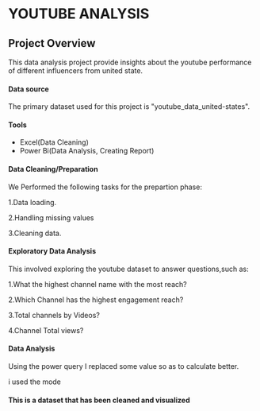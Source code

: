 # YOUTUBE ANALYSIS

## Project Overview
This data analysis project provide insights about the youtube performance of different influencers from united state.

#### Data source
The primary dataset used for this project is "youtube_data_united-states".

#### Tools
- Excel(Data Cleaning)
- Power Bi(Data Analysis, Creating Report)

#### Data Cleaning/Preparation
We Performed the following tasks for the prepartion phase:

1.Data loading.

2.Handling missing values

3.Cleaning data.

#### Exploratory Data Analysis

This involved exploring the youtube dataset to answer questions,such as:

1.What the highest channel name with the most reach?

2.Which Channel has the highest engagement reach?

3.Total channels by Videos?

4.Channel Total views?

#### Data Analysis
Using the power query I replaced some value so as to calculate better.

i used the mode


#### This is a dataset that has been cleaned and visualized
